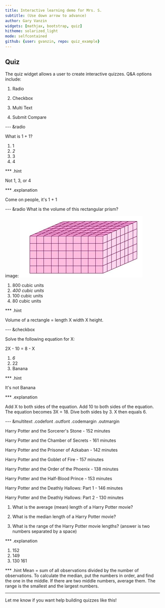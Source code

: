 ```yaml
---
title: Interactive learning demo for Mrs. S. 
subtitle: (Use down arrow to advance)
author: Gary Vanzin 
widgets: [mathjax, bootstrap, quiz]
hitheme: solarized_light
mode: selfcontained
github: {user: gvanzin, repo: quiz_example}
---
```

## Quiz
The quiz widget allows a user to create interactive quizzes.  Q&A options include:

1. Radio

2. Checkbox

3. Multi Text

4. Submit Compare


--- &radio


What is 1 + 1?

1. 1
2. _2_
3. 3
4. 4

*** .hint

Not 1, 3, or 4

*** .explanation

Come on people, it's 1 + 1

---  &radio
What is the volume of this rectangular prism? 

image: ![](cube1.jpg)

1.  800 cubic units
2.  _400 cubic units_
3.  100 cubic units
4.  80 cubic units

*** .hint

Volume of a rectangle = length X width X height.

--- &checkbox

Solve the following equation for X:

2X - 10 = 8 - X



1. _6_
2. 22
3. Banana

*** .hint

It's not Banana

*** .explanation

Add X to both sides of the equation.  Add 10 to both sides of the equation.  The equation becomes 3X = 18.  Dive both sides by 3.  X then equals 6.

--- &multitext .codefont .outfont .codemargin .outmargin

Harry Potter and the Sorcerer's Stone - 152 minutes       

Harry Potter and the Chamber of Secrets - 161 minutes

Harry Potter and the Prisoner of Azkaban - 142 minutes 

Harry Potter and the Goblet of Fire - 157 minutes

Harry Potter and the Order of the Phoenix - 138 minutes 

Harry Potter and   the Half-Blood Prince - 153 minutes

Harry Potter and the Deathly Hallows: Part 1 - 146 minutes  

Harry Potter and the Deathly Hallows: Part 2 - 130 minutes

1. What is the average (mean) length of a Harry Potter movie?

2. What is the median length of a Harry Potter movie?

3. What is the range of the Harry Potter movie lengths? (answer is two numbers separated by a space)

*** .explanation

1. <span class='answer'>152</span>
2. <span class='answer'>149</span>
3. <span class='answer'>130</span> <span class='answer'>161</span>

*** .hint
Mean = sum of all observations divided by the number of observations.  To calculate the median, put the numbers in order, and find the one in the middle.  If there are two middle numbers, average them.  The range is the smallest and the largest numbers.

--- 
Let me know if you want help building quizzes like this!





